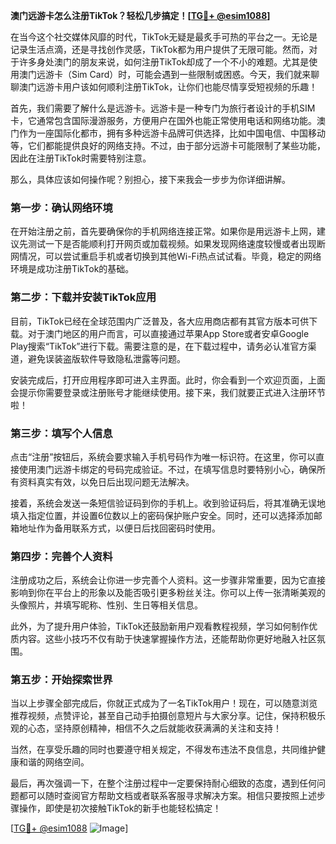 **澳门远游卡怎么注册TikTok？轻松几步搞定！[[TG💪+ @esim1088](https://t.me/s/esim1088)]**

在当今这个社交媒体风靡的时代，TikTok无疑是最炙手可热的平台之一。无论是记录生活点滴，还是寻找创作灵感，TikTok都为用户提供了无限可能。然而，对于许多身处澳门的朋友来说，如何注册TikTok却成了一个不小的难题。尤其是使用澳门远游卡（Sim Card）时，可能会遇到一些限制或困惑。今天，我们就来聊聊澳门远游卡用户该如何顺利注册TikTok，让你们也能尽情享受短视频的乐趣！

首先，我们需要了解什么是远游卡。远游卡是一种专门为旅行者设计的手机SIM卡，它通常包含国际漫游服务，方便用户在国外也能正常使用电话和网络功能。澳门作为一座国际化都市，拥有多种远游卡品牌可供选择，比如中国电信、中国移动等，它们都能提供良好的网络支持。不过，由于部分远游卡可能限制了某些功能，因此在注册TikTok时需要特别注意。

那么，具体应该如何操作呢？别担心，接下来我会一步步为你详细讲解。

### 第一步：确认网络环境

在开始注册之前，首先要确保你的手机网络连接正常。如果你是用远游卡上网，建议先测试一下是否能顺利打开网页或加载视频。如果发现网络速度较慢或者出现断网情况，可以尝试重启手机或者切换到其他Wi-Fi热点试试看。毕竟，稳定的网络环境是成功注册TikTok的基础。

### 第二步：下载并安装TikTok应用

目前，TikTok已经在全球范围内广泛普及，各大应用商店都有其官方版本可供下载。对于澳门地区的用户而言，可以直接通过苹果App Store或者安卓Google Play搜索“TikTok”进行下载。需要注意的是，在下载过程中，请务必认准官方渠道，避免误装盗版软件导致隐私泄露等问题。

安装完成后，打开应用程序即可进入主界面。此时，你会看到一个欢迎页面，上面会提示你需要登录或注册账号才能继续使用。接下来，我们就要正式进入注册环节啦！

### 第三步：填写个人信息

点击“注册”按钮后，系统会要求输入手机号码作为唯一标识符。在这里，你可以直接使用澳门远游卡绑定的号码完成验证。不过，在填写信息时要特别小心，确保所有资料真实有效，以免日后出现问题无法解决。

接着，系统会发送一条短信验证码到你的手机上。收到验证码后，将其准确无误地填入指定位置，并设置6位数以上的密码保护账户安全。同时，还可以选择添加邮箱地址作为备用联系方式，以便日后找回密码时使用。

### 第四步：完善个人资料

注册成功之后，系统会让你进一步完善个人资料。这一步骤非常重要，因为它直接影响到你在平台上的形象以及能否吸引更多粉丝关注。你可以上传一张清晰美观的头像照片，并填写昵称、性别、生日等相关信息。

此外，为了提升用户体验，TikTok还鼓励新用户观看教程视频，学习如何制作优质内容。这些小技巧不仅有助于快速掌握操作方法，还能帮助你更好地融入社区氛围。

### 第五步：开始探索世界

当以上步骤全部完成后，你就正式成为了一名TikTok用户！现在，可以随意浏览推荐视频，点赞评论，甚至自己动手拍摄创意短片与大家分享。记住，保持积极乐观的心态，坚持原创精神，相信不久之后就能收获满满的关注和支持！

当然，在享受乐趣的同时也要遵守相关规定，不得发布违法不良信息，共同维护健康和谐的网络空间。

最后，再次强调一下，在整个注册过程中一定要保持耐心细致的态度，遇到任何问题都可以随时查阅官方帮助文档或者联系客服寻求解决方案。相信只要按照上述步骤操作，即使是初次接触TikTok的新手也能轻松搞定！

[[TG💪+ @esim1088](https://t.me/s/esim1088) ![Image](https://i.postimg.cc/4NQfJmqS/Snipaste-2025-05-13-00-14-12.png)]